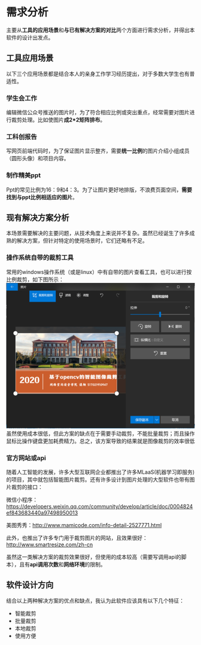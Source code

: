 # 需求分析
主要从**工具的应用场景**和**与已有解决方案的对比**两个方面进行需求分析，并得出本软件的设计出发点。

## 工具应用场景 
以下三个应用场景都是结合本人的亲身工作学习经历提出，对于多数大学生也有普适性。
### 学生会工作
  编辑微信公众号推送的图片时，为了符合相应比例或突出重点，经常需要对图片进行裁剪处理。比如使图片**成2*2矩阵排布**。

### 工科创报告
  写网页前端代码时，为了保证图片显示整齐，需要**统一比例**的图片介绍小组成员（圆形头像）和项目内容。

### 制作精美ppt
  Ppt的常见比例为16：9和4：3。为了让图片更好地排版，不浪费页面空间，**需要找到与ppt比例相适应的图片**。

## 现有解决方案分析
本场景需要解决的主要问题，从技术角度上来说并不复杂。虽然已经诞生了许多成熟的解决方案，但针对特定的使用场景时，它们还略有不足。

### 操作系统自带的裁剪工具
常用的windows操作系统（或是linux）中有自带的图片查看工具，也可以进行按比例裁剪，如下图所示：
![自带裁剪工具](windows.png)
虽然使用成本很低，但此方案的缺点在于需要手动裁剪，不能批量裁剪；而且操作鼠标比操作键盘更加耗费精力。总之，该方案导致的结果就是图像裁剪的效率很低

### 官方网站或api
随着人工智能的发展，许多大型互联网企业都推出了许多MLaaS(机器学习即服务)的项目，其中就包括智能图片裁剪。还有许多设计到图片处理的大型软件也带有图片裁剪的接口：

微信小程序：https://developers.weixin.qq.com/community/develop/article/doc/0004824ef843683440a97498950013

美图秀秀：http://www.mamicode.com/info-detail-2527771.html

此外，也推出了许多专门用于裁剪图片的网站，且效果很好：http://www.smartresize.com/zh-cn

虽然这一类解决方案的裁剪效果很好，但使用的成本较高（需要写调用api的脚本），且有**api调用次数**和**网络环境**的限制。

## 软件设计方向
结合以上两种解决方案的优点和缺点，我认为此软件应该具有以下几个特征：

* 智能裁剪
* 批量裁剪
* 本地裁剪
* 使用方便
